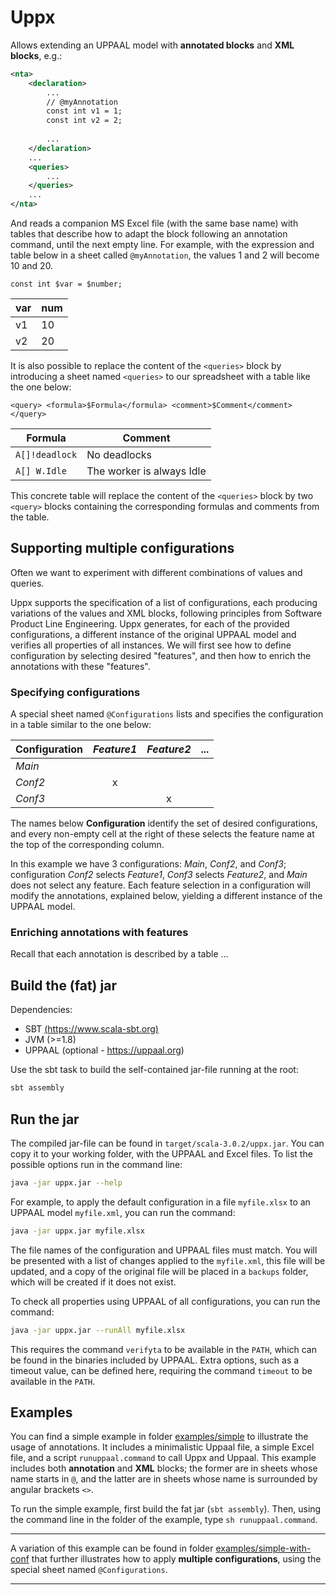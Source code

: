 # Uppx

Allows extending an UPPAAL model with __annotated blocks__ and __XML blocks__, e.g.:
```xml
<nta>
    <declaration>
        ...
        // @myAnnotation
        const int v1 = 1;
        const int v2 = 2;
        
        ...
    </declaration>
    ...
    <queries>
        ...
    </queries>
    ...
</nta>
```
And reads a companion MS Excel file (with the same base name) with tables that describe how to adapt the block following an annotation command, until the next empty line.
For example, with the expression and table below in a sheet called `@myAnnotation`, the values 1 and 2 will become 10 and 20.

 `const int $var = $number;`

| var | num |
| --- | --- |
| v1 | 10 |
| v2 | 20 |

It is also possible to replace the content of the `<queries>` block by introducing a sheet named `<queries>` to our spreadsheet with a table like the one below:

`<query> <formula>$Formula</formula> <comment>$Comment</comment> </query>`

|Formula | Comment|
| ------ | -------|
|`A[]!deadlock` | No deadlocks|
|`A[] W.Idle` | The worker is always Idle|

This concrete table will replace the content of the `<queries>` block by two `<query>` blocks containing the corresponding formulas and comments from the table.


## Supporting multiple configurations

Often we want to experiment with different combinations of values and queries.

Uppx supports the specification of a list of configurations, each producing variations of the values and XML blocks, following principles from Software Product Line Engineering.
Uppx generates, for each of the provided configurations, a different instance of the original UPPAAL model and verifies all properties of all instances.
We will first see how to define configuration by selecting desired "features", and then how to enrich the annotations with these "features".

### Specifying configurations

A special sheet named `@Configurations` lists and specifies the configuration in a table similar to the one below:

|Configuration | _Feature1_ | _Feature2_ | ...  |
| :----------- | :------: | :-------: | ---- |
| _Main_ |  |  |  |    
| _Conf2_ | x | | |
| _Conf3_ |  | x | |

The names below __Configuration__ identify the set of desired configurations, and every non-empty cell at the right of these selects the feature name at the top of the corresponding column.

In this example we have 3 configurations: _Main_, _Conf2_, and _Conf3_; configuration _Conf2_ selects _Feature1_, _Conf3_ selects _Feature2_, and _Main_ does not select any feature.
Each feature selection in a configuration will modify the annotations, explained below, yielding a different instance of the UPPAAL model.

### Enriching annotations with features

Recall that each annotation is described by a table ...

## Build the (fat) jar

Dependencies:

 - SBT [(https://www.scala-sbt.org)](https://www.scala-sbt.org)
 - JVM (>=1.8)
 - UPPAAL (optional - https://uppaal.org)

Use the sbt task to build the self-contained jar-file running at the root:
```bash
sbt assembly
```

## Run the jar

The compiled jar-file can be found in `target/scala-3.0.2/uppx.jar`.
You can copy it to your working folder, with the UPPAAL and Excel files. To list the possible options run in the command line:
```bash
java -jar uppx.jar --help
```

For example, to apply the default configuration in a file `myfile.xlsx` to an UPPAAL model `myfile.xml`, you can run the command:

```bash
java -jar uppx.jar myfile.xlsx
```

The file names of the configuration and UPPAAL files must match.
You will be presented with a list of changes applied to the `myfile.xml`, this file will be updated, and a copy of the original file will be placed in a `backups` folder, which will be created if it does not exist.

To check all properties using UPPAAL of all configurations, you can run the command:

```bash
java -jar uppx.jar --runAll myfile.xlsx
```

This requires the command `verifyta` to be available in the `PATH`, which can be found in the binaries included by UPPAAL.
Extra options, such as a timeout value, can be defined here, requiring the command `timeout` to be available in the `PATH`.

## Examples

You can find a simple example in folder [examples/simple](./examples/simple) to illustrate the usage of annotations. 
It includes a minimalistic Uppaal file, a simple Excel file, and a script `runuppaal.command` to call Uppx and Uppaal.
This example includes both __annotation__ and __XML__ blocks; the former are in sheets whose name starts in `@`, and the latter are in sheets whose name is surrounded by angular brackets `<>`.

To run the simple example, first build the fat jar (`sbt assembly`).
Then, using the command line in the folder of the example, type `sh runuppaal.command`.

---

A variation of this example can be found in folder [examples/simple-with-conf](./examples/simple-with-conf) that further illustrates how to apply __multiple configurations__, using the special sheet named `@Configurations`.


---

<!-- _This work is done by Infotiv AB under VALU3S project in a collaboration with RISE under ITEA3 European IVVES project. This project has received funding from the ECSEL Joint Undertaking (JU) under grant agreement No 876852. The JU receives support from the European Union’s Horizon 2020 research and innovation programme and Austria, Czech Republic, Germany, Ireland, Italy, Portugal, Spain, Sweden, Turkey._

_The ECSEL JU and the European Commission are not responsible for the content on this website or any use that may be made of the information it contains._
 -->